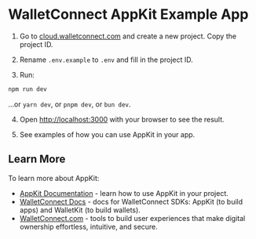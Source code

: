 # WalletConnect AppKit Example App

1. Go to [cloud.walletconnect.com](https://cloud.walletconnect.com) and create a new project. Copy the project ID.

2. Rename `.env.example` to `.env` and fill in the project ID.

3. Run:

```bash
npm run dev
```

...or `yarn dev`, or `pnpm dev`, or `bun dev`.

4. Open [http://localhost:3000](http://localhost:3000) with your browser to see the result.

5. See examples of how you can use AppKit in your app.

## Learn More

To learn more about AppKit:

- [AppKit Documentation](https://docs.walletconnect.com/appkit/overview) - learn how to use AppKit in your project.
- [WalletConnect Docs](https://docs.walletconnect.com/) - docs for WalletConnect SDKs: AppKit (to build apps) and WalletKit (to build wallets).
- [WalletConnect.com](https://walletconnect.com/) - tools to build user experiences that make digital ownership effortless, intuitive, and secure.
